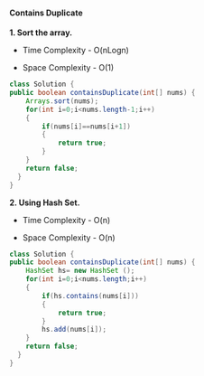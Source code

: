 #### Contains Duplicate
**1. Sort the array.**

- Time Complexity - O(nLogn)

- Space Complexity - O(1)

```java
class Solution {
public boolean containsDuplicate(int[] nums) {
    Arrays.sort(nums);
    for(int i=0;i<nums.length-1;i++)
    {
        if(nums[i]==nums[i+1])
        {
            return true;
        }
    }
    return false;
  }
}
```


**2. Using Hash Set.**

- Time Complexity - O(n)

- Space Complexity - O(n)

```java
class Solution {
public boolean containsDuplicate(int[] nums) {
    HashSet hs= new HashSet ();
    for(int i=0;i<nums.length;i++)
    {
        if(hs.contains(nums[i]))
        {
            return true;
        }
        hs.add(nums[i]);
    }
    return false;
  }
}
```


